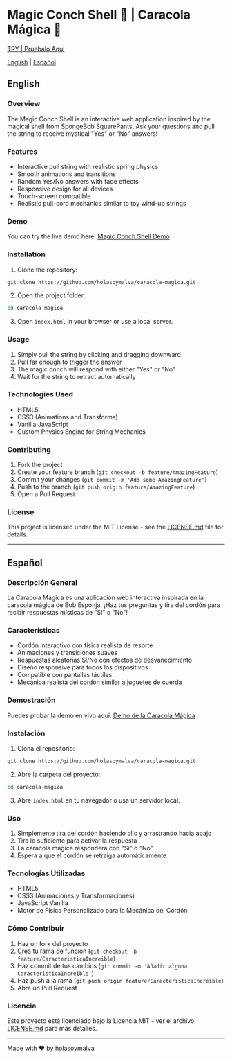 # Magic Conch Shell 🐚 | Caracola Mágica 🐚

[ TRY | Pruebalo Aqui ](https://holasoymalva.github.io/caracola-magica/)

[English](#english) | [Español](#español)

## English

### Overview
The Magic Conch Shell is an interactive web application inspired by the magical shell from SpongeBob SquarePants. Ask your questions and pull the string to receive mystical "Yes" or "No" answers!

### Features
- Interactive pull string with realistic spring physics
- Smooth animations and transitions
- Random Yes/No answers with fade effects
- Responsive design for all devices
- Touch-screen compatible
- Realistic pull-cord mechanics similar to toy wind-up strings

### Demo
You can try the live demo here: [Magic Conch Shell Demo](https://github.com/holasoymalva/caracola-magica)

### Installation

1. Clone the repository:
```bash
git clone https://github.com/holasoymalva/caracola-magica.git
```

2. Open the project folder:
```bash
cd caracola-magica
```

3. Open `index.html` in your browser or use a local server.

### Usage
1. Simply pull the string by clicking and dragging downward
2. Pull far enough to trigger the answer
3. The magic conch will respond with either "Yes" or "No"
4. Wait for the string to retract automatically

### Technologies Used
- HTML5
- CSS3 (Animations and Transforms)
- Vanilla JavaScript
- Custom Physics Engine for String Mechanics

### Contributing
1. Fork the project
2. Create your feature branch (`git checkout -b feature/AmazingFeature`)
3. Commit your changes (`git commit -m 'Add some AmazingFeature'`)
4. Push to the branch (`git push origin feature/AmazingFeature`)
5. Open a Pull Request

### License
This project is licensed under the MIT License - see the [LICENSE.md](LICENSE.md) file for details.

---

## Español

### Descripción General
La Caracola Mágica es una aplicación web interactiva inspirada en la caracola mágica de Bob Esponja. ¡Haz tus preguntas y tira del cordón para recibir respuestas místicas de "Sí" o "No"!

### Características
- Cordón interactivo con física realista de resorte
- Animaciones y transiciones suaves
- Respuestas aleatorias Sí/No con efectos de desvanecimiento
- Diseño responsive para todos los dispositivos
- Compatible con pantallas táctiles
- Mecánica realista del cordón similar a juguetes de cuerda

### Demostración
Puedes probar la demo en vivo aquí: [Demo de la Caracola Mágica](https://github.com/holasoymalva/caracola-magica)

### Instalación

1. Clona el repositorio:
```bash
git clone https://github.com/holasoymalva/caracola-magica.git
```

2. Abre la carpeta del proyecto:
```bash
cd caracola-magica
```

3. Abre `index.html` en tu navegador o usa un servidor local.

### Uso
1. Simplemente tira del cordón haciendo clic y arrastrando hacia abajo
2. Tira lo suficiente para activar la respuesta
3. La caracola mágica responderá con "Sí" o "No"
4. Espera a que el cordón se retraiga automáticamente

### Tecnologías Utilizadas
- HTML5
- CSS3 (Animaciones y Transformaciones)
- JavaScript Vanilla
- Motor de Física Personalizado para la Mecánica del Cordón

### Cómo Contribuir
1. Haz un fork del proyecto
2. Crea tu rama de función (`git checkout -b feature/CaracteristicaIncreible`)
3. Haz commit de tus cambios (`git commit -m 'Añadir alguna CaracteristicaIncreible'`)
4. Haz push a la rama (`git push origin feature/CaracteristicaIncreible`)
5. Abre un Pull Request

### Licencia
Este proyecto está licenciado bajo la Licencia MIT - ver el archivo [LICENSE.md](LICENSE.md) para más detalles.

---

Made with ❤️ by [holasoymalva](https://github.com/holasoymalva)
